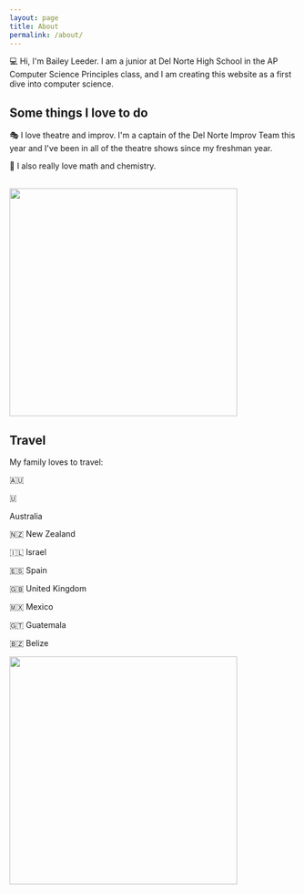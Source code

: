 ```yaml
---
layout: page
title: About
permalink: /about/
---
```


💻 Hi, I'm Bailey Leeder. I am a junior at Del Norte High School in the AP Computer Science Principles class, and I am creating this website as a first dive into computer science.

<h2>Some things I love to do</h2>


🎭  I love theatre and improv. I'm a captain of the Del Norte Improv Team this year and I've been in all of the theatre shows since my freshman year. 

🧪 I also really love math and chemistry.

<br>

<img src="/Bailey-GitHub-Playground//images/me.jpg" height="400"> 


<h2>Travel</h2>

My family loves to travel:

🇦🇺 <p> &#127482; </p> Australia

🇳🇿 New Zealand 

🇮🇱 Israel

🇪🇸 Spain

🇬🇧 United Kingdom

🇲🇽 Mexico

🇬🇹 Guatemala

🇧🇿 Belize

<img src="/Bailey-GitHub-Playground//images/new_zealand.jpg" height="400"> 
